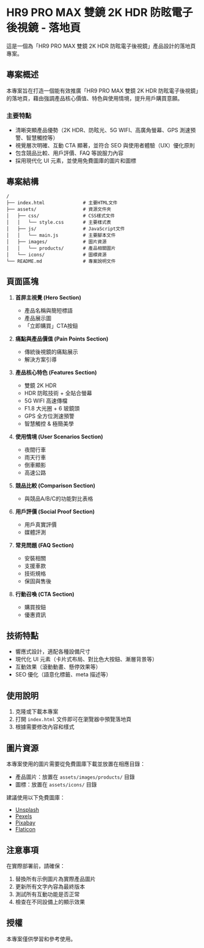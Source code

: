 # HR9 PRO MAX 雙鏡 2K HDR 防眩電子後視鏡 - 落地頁

這是一個為「HR9 PRO MAX 雙鏡 2K HDR 防眩電子後視鏡」產品設計的落地頁專案。

## 專案概述

本專案旨在打造一個能有效推廣「HR9 PRO MAX 雙鏡 2K HDR 防眩電子後視鏡」的落地頁，藉由強調產品核心價值、特色與使用情境，提升用戶購買意願。

### 主要特點

- 清晰突顯產品優勢（2K HDR、防眩光、5G WIFI、高廣角螢幕、GPS 測速預警、智慧觸控等）
- 視覺層次明確、互動 CTA 顯著，並符合 SEO 與使用者體驗（UX）優化原則
- 包含競品比較、用戶評價、FAQ 等說服力內容
- 採用現代化 UI 元素，並使用免費圖庫的圖片和圖標

## 專案結構

```
/
├── index.html              # 主要HTML文件
├── assets/                 # 資源文件夾
│   ├── css/                # CSS樣式文件
│   │   └── style.css       # 主要樣式表
│   ├── js/                 # JavaScript文件
│   │   └── main.js         # 主要腳本文件
│   ├── images/             # 圖片資源
│   │   └── products/       # 產品相關圖片
│   └── icons/              # 圖標資源
└── README.md               # 專案說明文件
```

## 頁面區塊

1. **首屏主視覺 (Hero Section)**
   - 產品名稱與簡短標語
   - 產品展示圖
   - 「立即購買」CTA按鈕

2. **痛點與產品價值 (Pain Points Section)**
   - 傳統後視鏡的痛點展示
   - 解決方案引導

3. **產品核心特色 (Features Section)**
   - 雙鏡 2K HDR
   - HDR 防眩技術 + 全貼合螢幕
   - 5G WIFI 高速傳檔
   - F1.8 大光圈 + 6 玻鏡頭
   - GPS 全方位測速預警
   - 智慧觸控 & 極簡美學

4. **使用情境 (User Scenarios Section)**
   - 夜間行車
   - 雨天行車
   - 倒車顯影
   - 高速公路

5. **競品比較 (Comparison Section)**
   - 與競品A/B/C的功能對比表格

6. **用戶評價 (Social Proof Section)**
   - 用戶真實評價
   - 媒體評測

7. **常見問題 (FAQ Section)**
   - 安裝相關
   - 支援車款
   - 技術規格
   - 保固與售後

8. **行動召喚 (CTA Section)**
   - 購買按鈕
   - 優惠資訊

## 技術特點

- 響應式設計，適配各種設備尺寸
- 現代化 UI 元素（卡片式布局、對比色大按鈕、漸層背景等）
- 互動效果（滾動動畫、懸停效果等）
- SEO 優化（語意化標籤、meta 描述等）

## 使用說明

1. 克隆或下載本專案
2. 打開 `index.html` 文件即可在瀏覽器中預覽落地頁
3. 根據需要修改內容和樣式

## 圖片資源

本專案使用的圖片需要從免費圖庫下載並放置在相應目錄：

- 產品圖片：放置在 `assets/images/products/` 目錄
- 圖標：放置在 `assets/icons/` 目錄

建議使用以下免費圖庫：
- [Unsplash](https://unsplash.com/)
- [Pexels](https://www.pexels.com/)
- [Pixabay](https://pixabay.com/)
- [Flaticon](https://www.flaticon.com/)

## 注意事項

在實際部署前，請確保：

1. 替換所有示例圖片為實際產品圖片
2. 更新所有文字內容為最終版本
3. 測試所有互動功能是否正常
4. 檢查在不同設備上的顯示效果

## 授權

本專案僅供學習和參考使用。 
